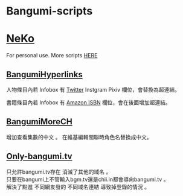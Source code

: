# Bangumi-scripts

# [NeKo](https://bgm.tv/user/jimlee0824)
For personal use.
More scripts [HERE](https://github.com/bangumi/scripts)
## [BangumiHyperlinks](https://github.com/NeKoOuO/bangumiscripts/raw/main/BangumiHyperlinks.user.js)
人物條目內若 Infobox 有 [Twitter](https://github.com/bangumi/scripts/blob/master/binota/bangumi-twitter-link.user.js) Instgram Pixiv 欄位，會替換為超連結。

書籍條目內若 Infobox 有 [Amazon ISBN](https://github.com/bangumi/scripts/blob/master/binota/bangumi-isbn-amazon-link.user.js) 欄位，會在後面增加超連結。
## [BangumiMoreCH](https://github.com/NeKoOuO/bangumiscripts/raw/main/BangumiMoreCH.user.js)
增加查看集數的中文 。 
在維基編輯關聯時角色名替換成中文。 
## [Only-bangumi.tv](https://github.com/NeKoOuO/bangumiscripts/raw/main/Only-bangumi.tv.user.js)
只允許bangumi.tv存在 消滅了其他的域名 。  
只要在bangumi上不管輸入bgm.tv還是chii.in都會導向bangumi.tv 。  
解決了點進 不同網友發的 不同域名連結 導致掉登錄的情況 。  
